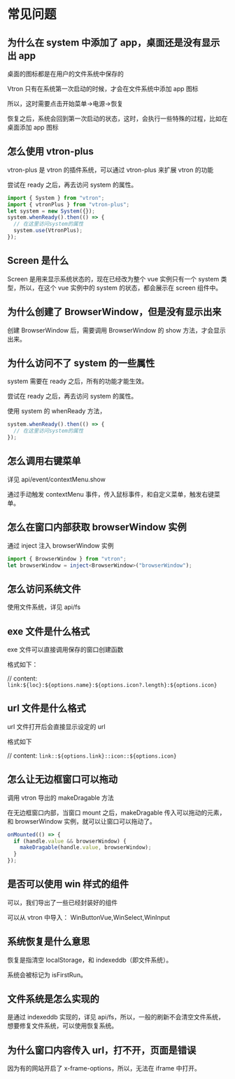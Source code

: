 # 常见问题

## 为什么在 system 中添加了 app，桌面还是没有显示出 app

桌面的图标都是在用户的文件系统中保存的

Vtron 只有在系统第一次启动的时候，才会在文件系统中添加 app 图标

所以，这时需要点击开始菜单->电源->恢复

恢复之后，系统会回到第一次启动的状态，这时，会执行一些特殊的过程，比如在桌面添加 app 图标

## 怎么使用 vtron-plus

vtron-plus 是 vtron 的插件系统，可以通过 vtron-plus 来扩展 vtron 的功能

尝试在 ready 之后，再去访问 system 的属性。

```js
import { System } from "vtron";
import { vtronPlus } from "vtron-plus";
let system = new System({});
system.whenReady().then(() => {
  // 在这里访问system的属性
  system.use(VtronPlus);
});
```

## Screen 是什么

Screen 是用来显示系统状态的，现在已经改为整个 vue 实例只有一个 system 类型，所以，在这个 vue 实例中的 system 的状态，都会展示在 screen 组件中。

## 为什么创建了 BrowserWindow，但是没有显示出来

创建 BrowserWindow 后，需要调用 BrowserWindow 的 show 方法，才会显示出来。

## 为什么访问不了 system 的一些属性

system 需要在 ready 之后，所有的功能才能生效。

尝试在 ready 之后，再去访问 system 的属性。

使用 system 的 whenReady 方法，

```js
system.whenReady().then(() => {
  // 在这里访问system的属性
});
```

## 怎么调用右键菜单

详见 api/event/contextMenu.show

通过手动触发 contextMenu 事件，传入鼠标事件，和自定义菜单，触发右键菜单。

## 怎么在窗口内部获取 browserWindow 实例

通过 inject 注入 browserWindow 实例

```ts
import { BrowserWindow } from "vtron";
let browserWindow = inject<BrowserWindow>("browserWindow");
```

## 怎么访问系统文件

使用文件系统，详见 api/fs

## exe 文件是什么格式

exe 文件可以直接调用保存的窗口创建函数

格式如下：

// content: `link:${loc}:${options.name}:${options.icon?.length}:${options.icon}`

## url 文件是什么格式

url 文件打开后会直接显示设定的 url

格式如下

// content: `link::${options.link}::icon::${options.icon}`

## 怎么让无边框窗口可以拖动

调用 vtron 导出的 makeDragable 方法

在无边框窗口内部，当窗口 mount 之后，makeDragable 传入可以拖动的元素，和 browserWindow 实例，就可以让窗口可以拖动了。

```js
onMounted(() => {
  if (handle.value && browserWindow) {
    makeDragable(handle.value, browserWindow);
  }
});
```

## 是否可以使用 win 样式的组件

可以，我们导出了一些已经封装好的组件

可以从 vtron 中导入：
WinButtonVue,WinSelect,WinInput

## 系统恢复是什么意思

恢复是指清空 localStorage，和 indexeddb（即文件系统）。

系统会被标记为 isFirstRun。

## 文件系统是怎么实现的

是通过 indexeddb 实现的，详见 api/fs，所以，一般的刷新不会清空文件系统，想要修复文件系统，可以使用恢复系统。

## 为什么窗口内容传入 url，打不开，页面是错误

因为有的网站开启了 x-frame-options，所以，无法在 iframe 中打开。
